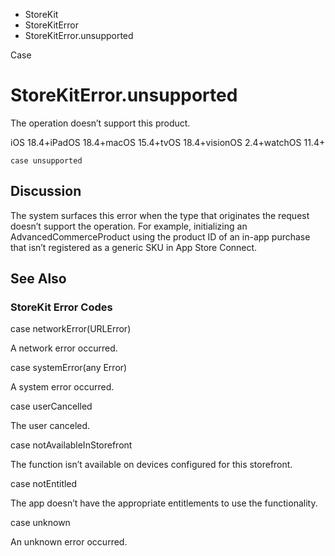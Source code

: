 

- StoreKit
- StoreKitError
-  StoreKitError.unsupported 

Case

# StoreKitError.unsupported

The operation doesn’t support this product.

iOS 18.4+iPadOS 18.4+macOS 15.4+tvOS 18.4+visionOS 2.4+watchOS 11.4+

``` source
case unsupported
```

## Discussion

The system surfaces this error when the type that originates the request doesn’t support the operation. For example, initializing an AdvancedCommerceProduct using the product ID of an in-app purchase that isn’t registered as a generic SKU in App Store Connect.

## See Also

### StoreKit Error Codes

case networkError(URLError)

A network error occurred.

case systemError(any Error)

A system error occurred.

case userCancelled

The user canceled.

case notAvailableInStorefront

The function isn’t available on devices configured for this storefront.

case notEntitled

The app doesn’t have the appropriate entitlements to use the functionality.

case unknown

An unknown error occurred.

